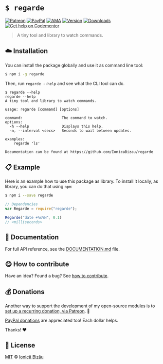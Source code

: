 
# `$ regarde`

 [![Patreon](https://img.shields.io/badge/Support%20me%20on-Patreon-%23e6461a.svg)][patreon] [![PayPal](https://img.shields.io/badge/%24-paypal-f39c12.svg)][paypal-donations] [![AMA](https://img.shields.io/badge/ask%20me-anything-1abc9c.svg)](https://github.com/IonicaBizau/ama) [![Version](https://img.shields.io/npm/v/regarde.svg)](https://www.npmjs.com/package/regarde) [![Downloads](https://img.shields.io/npm/dt/regarde.svg)](https://www.npmjs.com/package/regarde) [![Get help on Codementor](https://cdn.codementor.io/badges/get_help_github.svg)](https://www.codementor.io/johnnyb?utm_source=github&utm_medium=button&utm_term=johnnyb&utm_campaign=github)

> A tiny tool and library to watch commands.

## :cloud: Installation

You can install the package globally and use it as command line tool:


```sh
$ npm i -g regarde
```


Then, run `regarde --help` and see what the CLI tool can do.


```
$ regarde --help
regarde --help
A tiny tool and library to watch commands.

usage: regarde [command] [options]

command:                  The command to watch.
options:
  -h --help               Displays this help.
  -n, --interval <secs>   Seconds to wait between updates.

examples:
    regarde 'ls'

Documentation can be found at https://github.com/IonicaBizau/regarde

```

## :clipboard: Example


Here is an example how to use this package as library. To install it locally, as library, you can do that using `npm`:

```sh
$ npm i --save regarde
```



```js
// Dependencies
var Regarde = require("regarde");

Regarde("date +%s%N", 0.1)
// <milliseconds>
```

## :memo: Documentation

For full API reference, see the [DOCUMENTATION.md][docs] file.

## :yum: How to contribute
Have an idea? Found a bug? See [how to contribute][contributing].


## :moneybag: Donations

Another way to support the development of my open-source modules is
to [set up a recurring donation, via Patreon][patreon]. :rocket:

[PayPal donations][paypal-donations] are appreciated too! Each dollar helps.

Thanks! :heart:


## :scroll: License

[MIT][license] © [Ionică Bizău][website]

[patreon]: https://www.patreon.com/ionicabizau
[paypal-donations]: https://www.paypal.com/cgi-bin/webscr?cmd=_s-xclick&hosted_button_id=RVXDDLKKLQRJW
[donate-now]: http://i.imgur.com/6cMbHOC.png

[license]: http://showalicense.com/?fullname=Ionic%C4%83%20Biz%C4%83u%20%3Cbizauionica%40gmail.com%3E%20(http%3A%2F%2Fionicabizau.net)&year=2015#license-mit
[website]: http://ionicabizau.net
[contributing]: /CONTRIBUTING.md
[docs]: /DOCUMENTATION.md
